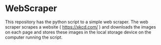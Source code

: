 # WebScraper
This repository has the python script to a simple web scraper.
The web scraper scrapes a website ( https://xkcd.com/ ) and downloads the images on each page and stores these images in the local storage device on the computer running the script.
